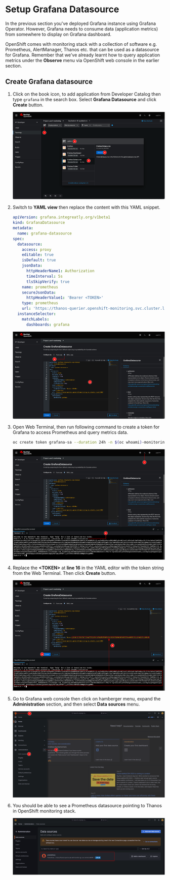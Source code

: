 # Setup Grafana Datasource

In the previous section you've deployed Grafana instance using Grafana Operator. However, Grafana needs to consume data (application metrics) from somewhere to display on Grafana dashboard.

OpenShift comes with monitoring stack with a collection of software e.g. Prometheus, AlertManager, Thanos etc. that can be used as a datasource for Grafana. Remember that we've already learnt how to query application metrics under the **Observe** menu via OpenShift web console in the earlier section.

## Create Grafana datasource

1. Click on the book icon, to add application from Developer Catalog then type `grafana` in the search box. Select **Grafana Datasource** and click **Create** button.

    ![Setup Grafana datasource](image/setup-grafana-datasource/grafana-ds-1.png)

2. Switch to **YAML view** then replace the content with this YAML snippet.

    ```yaml
    apiVersion: grafana.integreatly.org/v1beta1
    kind: GrafanaDatasource
    metadata:
      name: grafana-datasource
    spec:
      datasource:
        access: proxy
        editable: true
        isDefault: true
        jsonData:
          httpHeaderName1: Authorization
          timeInterval: 5s
          tlsSkipVerify: true
        name: prometheus
        secureJsonData:
          httpHeaderValue1: 'Bearer <TOKEN>'
        type: prometheus
        url: 'https://thanos-querier.openshift-monitoring.svc.cluster.local:9091'
      instanceSelector:
        matchLabels:
          dashboards: grafana
    ```

    ![Setup Grafana datasource](image/setup-grafana-datasource/grafana-ds-2.png)

3. Open Web Terminal, then run following command to create a token for Grafana to access Prometheus and query metrics data.

    ```sh
    oc create token grafana-sa --duration 24h -n $(oc whoami)-monitoring
    ```

    ![Setup Grafana datasource](image/setup-grafana-datasource/grafana-ds-3.png)

4. Replace the **&lt;TOKEN&gt;** at **line 16** in the YAML editor with the token string from the Web Terminal. Then click **Create** button.

    ![Setup Grafana datasource](image/setup-grafana-datasource/grafana-ds-4.png)

5. Go to Grafana web console then click on hamberger menu, expand the **Administration** section, and then select **Data sources** menu.

    ![Setup Grafana datasource](image/setup-grafana-datasource/grafana-ds-5.png)

6. You should be able to see a Prometheus datasource pointing to Thanos in OpenShift monitoring stack.

    ![Setup Grafana datasource](image/setup-grafana-datasource/grafana-ds-6.png)
